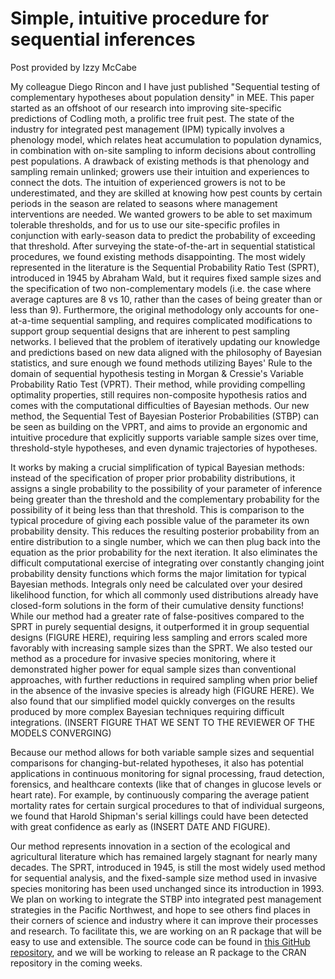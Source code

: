 # Simple, intuitive procedure for sequential inferences
Post provided by Izzy McCabe

My colleague Diego Rincon and I have just published "Sequential testing of complementary hypotheses about population density" in MEE.
This paper started as an offshoot of our research into improving site-specific predictions of Codling moth, a prolific tree fruit pest.
The state of the industry for integrated pest management (IPM) typically involves a phenology model, which relates heat accumulation to
population dynamics, in combination with on-site sampling to inform decisions about controlling pest populations. A drawback of existing
methods is that phenology and sampling remain unlinked; growers use their intuition and experiences to connect the dots. The
intuition of experienced growers is not to be underestimated, and they are skilled at knowing how pest counts by certain periods in
the season are related to seasons where management interventions are needed. We wanted growers to be able to set maximum tolerable thresholds,
and for us to use our site-specific profiles in conjunction with early-season data to predict the probability of exceeding that threshold.
After surveying the state-of-the-art in sequential statistical procedures, we found existing methods disappointing. The most widely represented
in the literature is the Sequential Probability Ratio Test (SPRT), introduced in 1945 by Abraham Wald, but it requires fixed sample sizes and
the specification of two non-complementary models (i.e. the case where average captures are 8 vs 10, rather than the cases of being greater than
or less than 9). Furthermore, the original methodology only accounts for one-at-a-time sequential sampling, and requires complicated modifications
to support group sequential designs that are inherent to pest sampling networks. I believed that the problem of iteratively updating our knowledge
and predictions based on new data aligned with the philosophy of Bayesian statistics, and sure enough we found methods utilizing Bayes' Rule to
the domain of sequential hypothesis testing in Morgan & Cressie's Variable Probability Ratio Test (VPRT). Their method, while providing compelling
optimality properties, still requires non-composite hypothesis ratios and comes with the computational difficulties of Bayesian methods. Our new method,
the Sequential Test of Bayesian Posterior Probabilities (STBP) can be seen as building on the VPRT, and aims to provide an ergonomic and intuitive procedure
that explicitly supports variable sample sizes over time, threshold-style hypotheses, and even dynamic trajectories of hypotheses.

It works by making a crucial simplification of typical Bayesian methods: instead of the specification of proper prior probability distributions, it
assigns a single probability to the possibility of your parameter of inference being greater than the threshold and the complementary probability for the
possibility of it being less than that threshold. This is comparison to the typical procedure of giving each possible value of the parameter its own
probability density. This reduces the resulting posterior probability from an entire distribution to a single number, which we can then plug back into
the equation as the prior probability for the next iteration. It also eliminates the difficult computational exercise of integrating over constantly changing
joint probability density functions which forms the major limitation for typical Bayesian methods. Integrals only need be calculated over your desired likelihood
function, for which all commonly used distributions already have closed-form solutions in the form of their cumulative density functions! While our method had a
greater rate of false-positives compared to the SPRT in purely sequential designs, it outperformed it in group sequential designs (FIGURE HERE), requiring less sampling and
errors scaled more favorably with increasing sample sizes than the SPRT. We also tested our method as a procedure for invasive species monitoring, where it
demonstrated higher power for equal sample sizes than conventional approaches, with further reductions in required sampling when prior belief in the absence of
the invasive species is already high (FIGURE HERE). We also found that our simplified model quickly converges on the results produced by more complex Bayesian techniques
requiring difficult integrations. (INSERT FIGURE THAT WE SENT TO THE REVIEWER OF THE MODELS CONVERGING) 

Because our method allows for both variable sample sizes and sequential comparisons for changing-but-related hypotheses, it also has potential applications
in continuous monitoring for signal processing, fraud detection, forensics, and healthcare contexts (like that of changes in glucose levels or heart rate).
For example, by continuously comparing the average patient mortality rates for certain surgical procedures to
that of individual surgeons, we found that Harold Shipman's serial killings could have been detected with great confidence as early as (INSERT DATE AND FIGURE).

Our method represents innovation in a section of the ecological and agricultural literature which has remained largely stagnant for nearly many decades.
The SPRT, introduced in 1945, is still the most widely used method for sequential analysis, and the fixed-sample size method used in invasive species
monitoring has been used unchanged since its introduction in 1993. We plan on working to integrate the STBP into integrated pest management strategies
in the Pacific Northwest, and hope to see others find places in their corners of science and industry where it can improve their processes and research.
To facilitate this, we are working on an R package that will be easy to use and extensible.
The source code can be found in [this GitHub repository](https://github.com/PacificBird/STBP), and we will be working to release an R package to the CRAN
repository in the coming weeks.

